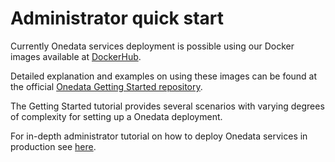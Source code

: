 # Administrator quick start
Currently Onedata services deployment is possible using our Docker images
available at [DockerHub](https://hub.docker.com/u/onedata/).

Detailed explanation and examples on using these images can be found at the
official [Onedata Getting Started repository](https://github.com/onedata/getting-started).

The Getting Started tutorial provides several scenarios with varying degrees
of complexity for setting up a Onedata deployment.

For in-depth administrator tutorial on how to deploy Onedata services in production see [here](../administering_onedata/deployment_tutorial.md).